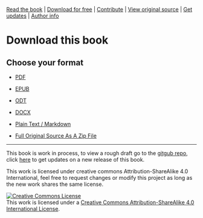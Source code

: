 [Read the book](https://alex-esc.github.io/read.digitalrights/) | [Download for free](https://alex-esc.github.io/read.digitalrights/download.html) | [Contribute](https://github.com/alex-esc/digitalrights/issues) | [View original source](https://github.com/alex-esc/digitalrights) | [Get updates](https://github.com/alex-esc/digitalrights/blob/master/Get%20updates%20-%20Mailing%20list%20-%20RSS%20feed.md) | [Author info](https://alex-esc.github.io/pages/about.html)

# Download this book

## Choose your format

* [PDF](https://github.com/alex-esc/read.digitalrights/releases/download/0.1/pdfcompiled.pdf)

* [EPUB](https://github.com/alex-esc/read.digitalrights/releases/download/0.1/epubcompiled.epub)

* [ODT](https://github.com/alex-esc/read.digitalrights/releases/download/0.1/odtcompiled.odt)

* [DOCX](https://github.com/alex-esc/read.digitalrights/releases/download/0.1/docxcompiled.docx)

* [Plain Text / Markdown](https://github.com/alex-esc/read.digitalrights/releases/download/0.1/mdcompiled.md)

* [Full Original Source As A Zip File](https://github.com/alex-esc/digitalrights/archive/master.zip)



---

This book is work in process, to view a rough draft go to the [gitgub repo](https://github.com/alex-esc/digitalrights), click [here](https://github.com/alex-esc/digitalrights/blob/master/Get%20updates%20-%20Mailing%20list%20-%20RSS%20feed.md) to get updates on a new release of this book.

This work is licensed under creative commons Attribution-ShareAlike 4.0 International, feel free to request changes or modify this project as long as the new work shares the same license.

<a rel="license" href="http://creativecommons.org/licenses/by-sa/4.0/"><img alt="Creative Commons License" style="border-width:0" src="https://i.creativecommons.org/l/by-sa/4.0/88x31.png" /></a><br />This work is licensed under a <a rel="license" href="http://creativecommons.org/licenses/by-sa/4.0/">Creative Commons Attribution-ShareAlike 4.0 International License</a>.
